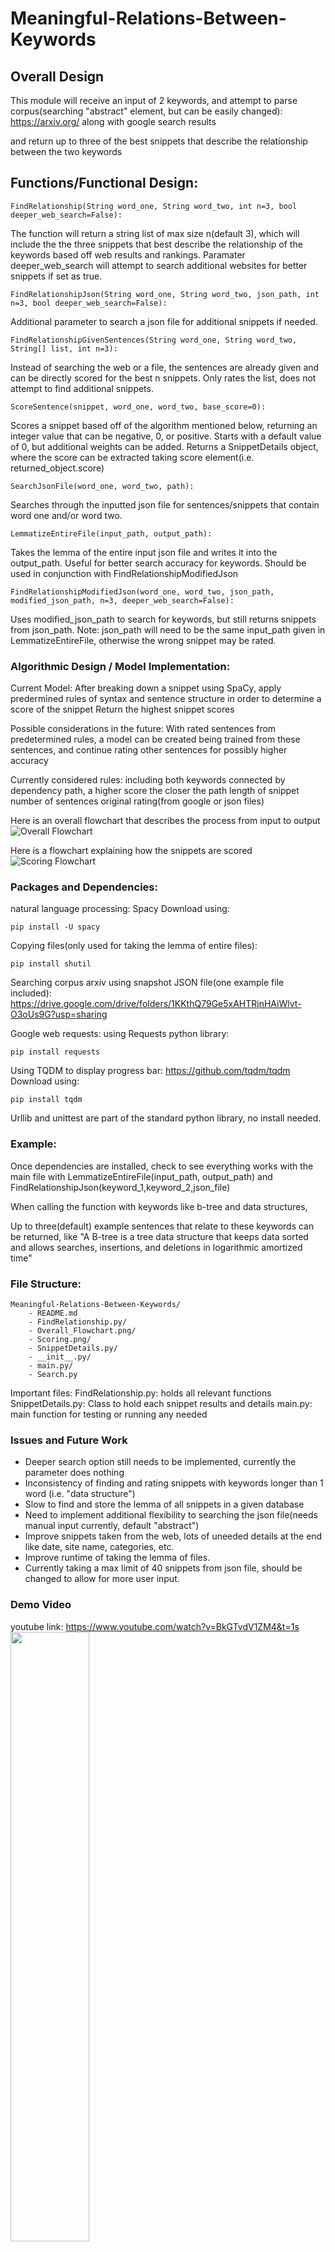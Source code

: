 # Meaningful-Relations-Between-Keywords

## Overall Design
This module will receive an input of 2 keywords, and attempt to parse corpus(searching "abstract" element, but can be easily changed):
https://arxiv.org/
along with google search results

and return up to three of the best snippets that describe the relationship between the two keywords

## Functions/Functional Design:
```
FindRelationship(String word_one, String word_two, int n=3, bool deeper_web_search=False):
```
The function will return a string list of max size n(default 3), which will include the the three snippets that best describe the relationship of the keywords based off web results and rankings. Paramater deeper_web_search will attempt to search additional websites for better snippets if set as true.

```
FindRelationshipJson(String word_one, String word_two, json_path, int n=3, bool deeper_web_search=False):
```
Additional parameter to search a json file for additional snippets if needed.

```
FindRelationshipGivenSentences(String word_one, String word_two, String[] list, int n=3):
```
Instead of searching the web or a file, the sentences are already given and can be directly scored for the best n snippets. Only rates the list, does not attempt to find additional snippets.

```
ScoreSentence(snippet, word_one, word_two, base_score=0):
```
Scores a snippet based off of the algorithm mentioned below, returning an integer value that can be negative, 0, or positive. Starts with a default value of 0, but additional weights can be added. Returns a SnippetDetails object, where the score can be extracted taking score element(i.e. returned_object.score)

```
SearchJsonFile(word_one, word_two, path):
```
Searches through the inputted json file for sentences/snippets that contain word one and/or word two.

```
LemmatizeEntireFile(input_path, output_path):
```
Takes the lemma of the entire input json file and writes it into the output_path. Useful for better search accuracy for keywords. Should be used in conjunction with FindRelationshipModifiedJson

```
FindRelationshipModifiedJson(word_one, word_two, json_path, modified_json_path, n=3, deeper_web_search=False):
```
Uses modified_json_path to search for keywords, but still returns snippets from json_path. Note: json_path will need to be the same input_path given in LemmatizeEntireFile, otherwise the wrong snippet may be rated.


### Algorithmic Design / Model Implementation:
Current Model:
After breaking down a snippet using SpaCy, 
apply predermined rules of syntax and sentence structure
in order to determine a score of the snippet
Return the highest snippet scores

Possible considerations in the future:
With rated sentences from predetermined rules,
a model can be created being trained from these sentences, 
and continue rating other sentences for possibly higher accuracy

Currently considered rules:
including both keywords
connected by dependency path, a higher score the closer the path
length of snippet
number of sentences
original rating(from google or json files)

Here is an overall flowchart that describes the process from input to output
![Overall Flowchart](https://github.com/Forward-UIUC-2021F/Meaningful-Relations-Between-Keywords/blob/main/Overall_Flowchart.png)

Here is a flowchart explaining how the snippets are scored
![Scoring Flowchart](https://github.com/Forward-UIUC-2021F/Meaningful-Relations-Between-Keywords/blob/main/Scoring.png)


### Packages and Dependencies:
natural language processing:
Spacy
Download using:
```
pip install -U spacy
```

Copying files(only used for taking the lemma of entire files):
```
pip install shutil
```

Searching corpus arxiv using snapshot JSON file(one example file included):
https://drive.google.com/drive/folders/1KKthQ79Ge5xAHTRjnHAiWlvt-O3oUs9G?usp=sharing

Google web requests:
using Requests python library:
```
pip install requests
```

Using TQDM to display progress bar:
https://github.com/tqdm/tqdm
Download using:
```
pip install tqdm
```

Urllib and unittest are part of the standard python library, no install needed.


### Example:
Once dependencies are installed, check to see everything works with the main file with 
LemmatizeEntireFile(input_path, output_path)
and
FindRelationshipJson(keyword_1,keyword_2,json_file)

When calling the function with keywords like
b-tree and data structures,

Up to three(default) example sentences that relate to these keywords can be returned, like
"A B-tree is a tree data structure that keeps data sorted and allows searches, insertions, and deletions in logarithmic amortized time"

### File Structure:
```
Meaningful-Relations-Between-Keywords/
    - README.md
    - FindRelationship.py/
    - Overall_Flowchart.png/
    - Scoring.png/
    - SnippetDetails.py/
    - __init__.py/
    - main.py/
    - Search.py
```

Important files:
FindRelationship.py: holds all relevant functions
SnippetDetails.py: Class to hold each snippet results and details
main.py: main function for testing or running any needed 

### Issues and Future Work
* Deeper search option still needs to be implemented, currently the parameter does nothing
* Inconsistency of finding and rating snippets with keywords longer than 1 word (i.e. "data structure")
* Slow to find and store the lemma of all snippets in a given database
* Need to implement additional flexibility to searching the json file(needs manual input currently, default "abstract")
* Improve snippets taken from the web, lots of uneeded details at the end like date, site name, categories, etc.
* Improve runtime of taking the lemma of files.
* Currently taking a max limit of 40 snippets from json file, should be changed to allow for more user input.

### Demo Video
youtube link:
https://www.youtube.com/watch?v=BkGTvdV1ZM4&t=1s
[<img src="https://img.youtube.com/vi/BkGTvdV1ZM4/maxresdefault.jpg" width="50%">](https://youtu.be/BkGTvdV1ZM4)

### Change Log
Edits From Naifu Zheng, Spring 2022

* For modularity, separated the functions within FindRelationship.py into two separate files according to the purposes of the functions. Moved the functions related to lemmatization, searching, preprocessing into the new file Search.py.

* Function Added - SearchGoogleList(word_one, word_list, deeper_web_search=False) - similar to SearchGoogle(), also functions as a helper function called by FindRelationship() in FindRelationship.py. The difference between SearchGoogle() and SearchGoogleList() is that SearchGoogleList() can be called on a keyword and a keyword list, performing multiple google queries in a single function call.

* Function Added - deepSearch(url, incomplete_snippet) - Takes an URL and an incomplete_snippet as input, find the complete sentence in the webpage of the URL. The purpose of this function is: since on the Google search pages, the abstract of the sentences can be abbreviated, and we want to show the full sentence to the users, so we use deepSearch() to go into the urls and get the complete snippets.

* Function Added - SnippetPreprocess(snippetsToProcess:list) - Takes a list of sentences as inputs, prune the unwanted information such as dates, urls using regular expression. Also rules out the sentences which are too short to be considered as example sentences.

* Function Modified - SearchJsonFile(word_one, word_two, json_data, modified_json_path=None, max_limit=40) - Added Whoosh indexing and querying APIs to improve the runtime of the function. Before employing the index, calling FindRelationshipJson() on a pair of keywords takes about 8 seconds. After using Whoosh, calling the FindRelationshipJson() function on a pair of keywords takes only 3 - 5 seconds.
```
                if not os.path.exists("indexdir"):
                        os.mkdir("indexdir")
                        ix = index.create_in("indexdir", schema)
                        writer = ix.writer()
                        for paper in json_data:
                                writer.add_document(id = paper["id"], title = paper["title"], abstract = paper["abstract"])
                        writer.commit()
                else:
                        ix = open_dir("indexdir")
                
                
                #search for abstracts that fit the expected path
                searcher = ix.searcher()
                proposed_time_strings = []
                with ix.searcher() as searcher:
                        parser = QueryParser("abstract", ix.schema, group=qparser.OrGroup)
                        #querystring = u"query plan"# AND(content:months OR content:weeks OR content:days OR content:hours OR content:minutes OR content:seconds)"
                        querystring = word_one + ' ' + word_two
                        myquery = parser.parse(querystring)
                        results = searcher.search(myquery, limit = 40)
                        
                        #print(len(results))
                        for res in results:
                                #print(res['title'])
                                snippets.append(res["abstract"])
```
* New Dependencies:
    Whoosh can be installed with:
    ```
    pip install Whoosh
    ```
* Limitations and Future Works:
    1. The function deepSearch(url, incomplete_snippet) needs to be modified for some specific html webpage structures, for example, the html paragraphs containing <strong> tags. In the webpage- https://cryptography.io/en/latest/hazmat/primitives/asymmetric/rsa/ - the sentence "RSA encryption is interesting because encryption is performed using the **public** key" has the "public" within <strong> tags, thus, the text scraped by getText() will be "thepublickey", which is inconsistent with "the public key" in the *incomplete_snippet* parameter, which will regard the find() result as not found.
    2. The part of code in SearchGoogle()(shown in the code chunk below) is brute force, which causes long O(n^2) runtime.
    ```
    for snippet in preprocessed_snippets:
                print(snippet)
                if snippet[len(snippet) - 1] == '.':
                        deep_web_snippets.append(snippet)
                        continue
                for url in hyper_link_soup:
                        deep_search_result = deepSearch(url, snippet)
                        if len(deep_search_result) > 0:
                                deep_web_snippets.append(deep_search_result)
    ```
    
    3. The result sentences from JSON files are better to be short snippets(1-3 sentences) instead of paragraphs.
